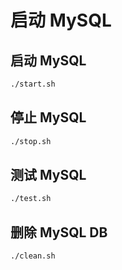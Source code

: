 # 启动 MySQL
## 启动 MySQL
```bash
./start.sh
```
## 停止 MySQL
```bash
./stop.sh
```
## 测试 MySQL
```bash
./test.sh
```
## 删除 MySQL DB
```bash
./clean.sh
```
